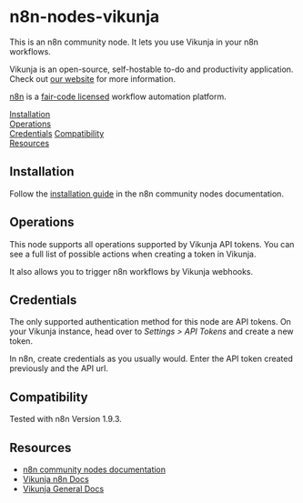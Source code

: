 # n8n-nodes-vikunja

This is an n8n community node. It lets you use Vikunja in your n8n workflows.

Vikunja is an open-source, self-hostable to-do and productivity application.
Check out [our website](https://vikunja.io/) for more information.

[n8n](https://n8n.io/) is a [fair-code licensed](https://docs.n8n.io/reference/license/) workflow automation platform.

[Installation](#installation)  
[Operations](#operations)  
[Credentials](#credentials)
[Compatibility](#compatibility)  
[Resources](#resources)  

## Installation

Follow the [installation guide](https://docs.n8n.io/integrations/community-nodes/installation/) in the n8n community nodes documentation.

## Operations

This node supports all operations supported by Vikunja API tokens.
You can see a full list of possible actions when creating a token in Vikunja.

It also allows you to trigger n8n workflows by Vikunja webhooks.

## Credentials

The only supported authentication method for this node are API tokens.
On your Vikunja instance, head over to *Settings > API Tokens* and create a new token.

In n8n, create credentials as you usually would.
Enter the API token created previously and the API url.

## Compatibility

Tested with n8n Version 1.9.3.

## Resources

* [n8n community nodes documentation](https://docs.n8n.io/integrations/community-nodes/)
* [Vikunja n8n Docs](https://vikunja.io/docs/n8n)
* [Vikunja General Docs](https://vikunja.io/docs/)
